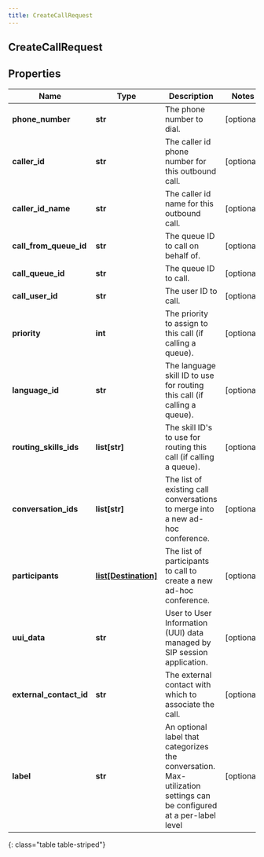 ```yaml
---
title: CreateCallRequest
---
```

## CreateCallRequest

## Properties

|Name | Type | Description | Notes|
|------------ | ------------- | ------------- | -------------|
| **phone_number** | **str** | The phone number to dial. | [optional] |
| **caller_id** | **str** | The caller id phone number for this outbound call. | [optional] |
| **caller_id_name** | **str** | The caller id name for this outbound call. | [optional] |
| **call_from_queue_id** | **str** | The queue ID to call on behalf of. | [optional] |
| **call_queue_id** | **str** | The queue ID to call. | [optional] |
| **call_user_id** | **str** | The user ID to call. | [optional] |
| **priority** | **int** | The priority to assign to this call (if calling a queue). | [optional] |
| **language_id** | **str** | The language skill ID to use for routing this call (if calling a queue). | [optional] |
| **routing_skills_ids** | **list[str]** | The skill ID&#39;s to use for routing this call (if calling a queue). | [optional] |
| **conversation_ids** | **list[str]** | The list of existing call conversations to merge into a new ad-hoc conference. | [optional] |
| **participants** | [**list[Destination]**](Destination.html) | The list of participants to call to create a new ad-hoc conference. | [optional] |
| **uui_data** | **str** | User to User Information (UUI) data managed by SIP session application. | [optional] |
| **external_contact_id** | **str** | The external contact with which to associate the call. | [optional] |
| **label** | **str** | An optional label that categorizes the conversation.  Max-utilization settings can be configured at a per-label level | [optional] |
{: class="table table-striped"}


